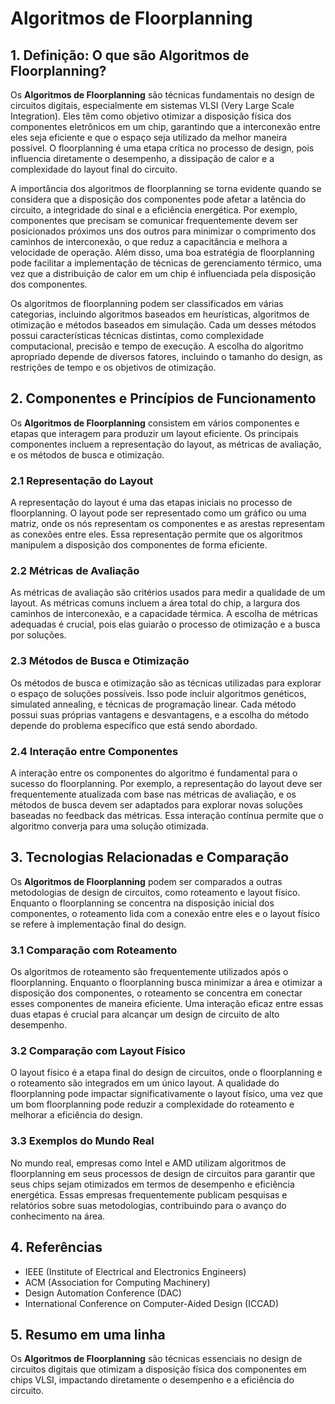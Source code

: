 # Algoritmos de Floorplanning

## 1. Definição: O que são **Algoritmos de Floorplanning**?
Os **Algoritmos de Floorplanning** são técnicas fundamentais no design de circuitos digitais, especialmente em sistemas VLSI (Very Large Scale Integration). Eles têm como objetivo otimizar a disposição física dos componentes eletrônicos em um chip, garantindo que a interconexão entre eles seja eficiente e que o espaço seja utilizado da melhor maneira possível. O floorplanning é uma etapa crítica no processo de design, pois influencia diretamente o desempenho, a dissipação de calor e a complexidade do layout final do circuito.

A importância dos algoritmos de floorplanning se torna evidente quando se considera que a disposição dos componentes pode afetar a latência do circuito, a integridade do sinal e a eficiência energética. Por exemplo, componentes que precisam se comunicar frequentemente devem ser posicionados próximos uns dos outros para minimizar o comprimento dos caminhos de interconexão, o que reduz a capacitância e melhora a velocidade de operação. Além disso, uma boa estratégia de floorplanning pode facilitar a implementação de técnicas de gerenciamento térmico, uma vez que a distribuição de calor em um chip é influenciada pela disposição dos componentes.

Os algoritmos de floorplanning podem ser classificados em várias categorias, incluindo algoritmos baseados em heurísticas, algoritmos de otimização e métodos baseados em simulação. Cada um desses métodos possui características técnicas distintas, como complexidade computacional, precisão e tempo de execução. A escolha do algoritmo apropriado depende de diversos fatores, incluindo o tamanho do design, as restrições de tempo e os objetivos de otimização.

## 2. Componentes e Princípios de Funcionamento
Os **Algoritmos de Floorplanning** consistem em vários componentes e etapas que interagem para produzir um layout eficiente. Os principais componentes incluem a representação do layout, as métricas de avaliação, e os métodos de busca e otimização.

### 2.1 Representação do Layout
A representação do layout é uma das etapas iniciais no processo de floorplanning. O layout pode ser representado como um gráfico ou uma matriz, onde os nós representam os componentes e as arestas representam as conexões entre eles. Essa representação permite que os algoritmos manipulem a disposição dos componentes de forma eficiente.

### 2.2 Métricas de Avaliação
As métricas de avaliação são critérios usados para medir a qualidade de um layout. As métricas comuns incluem a área total do chip, a largura dos caminhos de interconexão, e a capacidade térmica. A escolha de métricas adequadas é crucial, pois elas guiarão o processo de otimização e a busca por soluções.

### 2.3 Métodos de Busca e Otimização
Os métodos de busca e otimização são as técnicas utilizadas para explorar o espaço de soluções possíveis. Isso pode incluir algoritmos genéticos, simulated annealing, e técnicas de programação linear. Cada método possui suas próprias vantagens e desvantagens, e a escolha do método depende do problema específico que está sendo abordado.

### 2.4 Interação entre Componentes
A interação entre os componentes do algoritmo é fundamental para o sucesso do floorplanning. Por exemplo, a representação do layout deve ser frequentemente atualizada com base nas métricas de avaliação, e os métodos de busca devem ser adaptados para explorar novas soluções baseadas no feedback das métricas. Essa interação contínua permite que o algoritmo converja para uma solução otimizada.

## 3. Tecnologias Relacionadas e Comparação
Os **Algoritmos de Floorplanning** podem ser comparados a outras metodologias de design de circuitos, como roteamento e layout físico. Enquanto o floorplanning se concentra na disposição inicial dos componentes, o roteamento lida com a conexão entre eles e o layout físico se refere à implementação final do design.

### 3.1 Comparação com Roteamento
Os algoritmos de roteamento são frequentemente utilizados após o floorplanning. Enquanto o floorplanning busca minimizar a área e otimizar a disposição dos componentes, o roteamento se concentra em conectar esses componentes de maneira eficiente. Uma interação eficaz entre essas duas etapas é crucial para alcançar um design de circuito de alto desempenho.

### 3.2 Comparação com Layout Físico
O layout físico é a etapa final do design de circuitos, onde o floorplanning e o roteamento são integrados em um único layout. A qualidade do floorplanning pode impactar significativamente o layout físico, uma vez que um bom floorplanning pode reduzir a complexidade do roteamento e melhorar a eficiência do design.

### 3.3 Exemplos do Mundo Real
No mundo real, empresas como Intel e AMD utilizam algoritmos de floorplanning em seus processos de design de circuitos para garantir que seus chips sejam otimizados em termos de desempenho e eficiência energética. Essas empresas frequentemente publicam pesquisas e relatórios sobre suas metodologias, contribuindo para o avanço do conhecimento na área.

## 4. Referências
- IEEE (Institute of Electrical and Electronics Engineers)
- ACM (Association for Computing Machinery)
- Design Automation Conference (DAC)
- International Conference on Computer-Aided Design (ICCAD)

## 5. Resumo em uma linha
Os **Algoritmos de Floorplanning** são técnicas essenciais no design de circuitos digitais que otimizam a disposição física dos componentes em chips VLSI, impactando diretamente o desempenho e a eficiência do circuito.